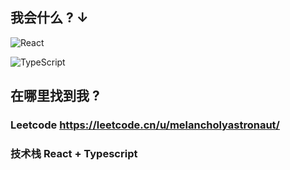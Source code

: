 ## 我会什么 ? ↓

![React](https://img.shields.io/badge/react-%2320232a.svg?style=for-the-badge&logo=react&logoColor=%2361DAFB)

![TypeScript](https://img.shields.io/badge/typescript-%23007ACC.svg?style=for-the-badge&logo=typescript&logoColor=white)

## 在哪里找到我 ?

### Leetcode https://leetcode.cn/u/melancholyastronaut/


### 技术栈 React + Typescript
